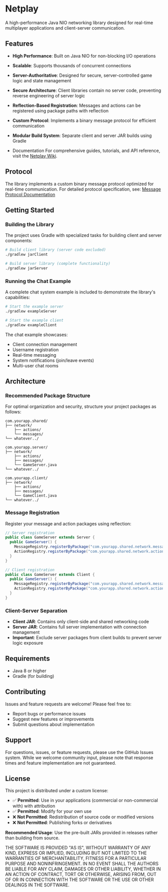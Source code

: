 # Netplay

A high-performance Java NIO networking library designed for real-time multiplayer applications and client-server communication.

## Features

- **High Performance**: Built on Java NIO for non-blocking I/O operations
- **Scalable**: Supports thousands of concurrent connections
- **Server-Authoritative**: Designed for secure, server-controlled game logic and state management
- **Secure Architecture**: Client libraries contain no server code, preventing reverse engineering of server logic
- **Reflection-Based Registration**: Messages and actions can be registered using package paths with reflection
- **Custom Protocol**: Implements a binary message protocol for efficient communication
- **Modular Build System**: Separate client and server JAR builds using Gradle

- Documentation
For comprehensive guides, tutorials, and API reference, visit the [Netplay Wiki](https://github.com/nichnet/netplay/wiki).

## Protocol

The library implements a custom binary message protocol optimized for real-time communication. For detailed protocol specification, see: [Message Protocol Documentation]()

## Getting Started

### Building the Library

The project uses Gradle with specialized tasks for building client and server components:

```bash
# Build client library (server code excluded)
./gradlew jarClient

# Build server library (complete functionality)
./gradlew jarServer
```

### Running the Chat Example

A complete chat system example is included to demonstrate the library's capabilities:

```bash
# Start the example server
./gradlew exampleServer

# Start the example client
./gradlew exampleClient
```

The chat example showcases:
- Client connection management
- Username registration
- Real-time messaging
- System notifications (join/leave events)
- Multi-user chat rooms

## Architecture

### Recommended Package Structure

For optimal organization and security, structure your project packages as follows:

```
com.yourapp.shared/
├── network/
    ├── actions/
    └── messages/
└── whatever../

com.yourapp.server/
├── network/
    ├── actions/
    ├── messages/
    └── GameServer.java
└── whatever../

com.yourapp.client/
├── network/
    ├── actions/
    ├── messages/
    └── GameClient.java
└── whatever../
```

### Message Registration

Register your message and action packages using reflection:

```java
// Server registration
public class GameServer extends Server {
  public GameServer() {
    MessageRegistry.registerByPackage("com.yourapp.shared.network.messages", "com.yourapp.server.network.messages");
    ActionRegistry.registerByPackage("com.yourapp.shared.network.actions", "com.yourapp.server.network.actions");
  }
}
```

```java
// Client registration
public class GameServer extends Client {
  public GameServer() {
    MessageRegistry.registerByPackage("com.yourapp.shared.network.messages", "com.yourapp.client.network.messages");
    ActionRegistry.registerByPackage("com.yourapp.shared.network.actions", "com.yourapp.client.network.actions");
  }
}
```

### Client-Server Separation

- **Client JAR**: Contains only client-side and shared networking code
- **Server JAR**: Contains full server implementation with connection management
- **Important**: Exclude server packages from client builds to prevent server logic exposure

## Requirements

- Java 8 or higher
- Gradle (for building)

## Contributing

Issues and feature requests are welcome! Please feel free to:
- Report bugs or performance issues
- Suggest new features or improvements
- Submit questions about implementation

## Support

For questions, issues, or feature requests, please use the GitHub Issues system. While we welcome community input, please note that response times and feature implementation are not guaranteed.

## License

This project is distributed under a custom license:

- ✅ **Permitted**: Use in your applications (commercial or non-commercial with) with attribution
- ✅ **Permitted**: Modify for your own use
- ❌ **Not Permitted**: Redistribution of source code or modified versions
- ❌ **Not Permitted**: Publishing forks or derivatives

**Recommended Usage**: Use the pre-built JARs provided in releases rather than building from source.

THE SOFTWARE IS PROVIDED "AS IS", WITHOUT WARRANTY OF ANY KIND, EXPRESS OR IMPLIED, INCLUDING BUT NOT LIMITED TO THE WARRANTIES OF MERCHANTABILITY, FITNESS FOR A PARTICULAR PURPOSE AND NONINFRINGEMENT. IN NO EVENT SHALL THE AUTHORS BE LIABLE FOR ANY CLAIM, DAMAGES OR OTHER LIABILITY, WHETHER IN AN ACTION OF CONTRACT, TORT OR OTHERWISE, ARISING FROM, OUT OF OR IN CONNECTION WITH THE SOFTWARE OR THE USE OR OTHER DEALINGS IN THE SOFTWARE.
